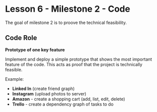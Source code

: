 # Lesson 6 - Milestone 2 - Code

The goal of milestone 2 is to proove the technical feasibility.

## Code Role

**Prototype of one key feature**

Implement and deploy a simple prototype that shows the most important feature of the code. This acts as proof that the project is technically feasible.

Example:

- **Linked In** (create friend graph)
- **Instagram** (upload photos to server)
- **Amazon** - create a shopping cart (add, list, edit, delete)
- **Trello** - create a dependency graph of tasks to do
